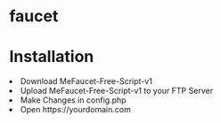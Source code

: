 # faucet
# Installation
<li>Download MeFaucet-Free-Script-v1</li>
<li>Upload MeFaucet-Free-Script-v1 to your FTP Server</li>
<li>Make Changes in config.php</li>
<li>Open https://yourdomain.com</li>
